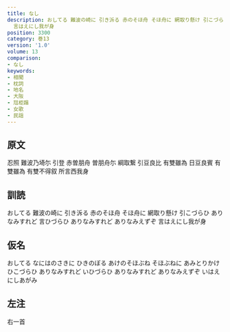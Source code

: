 ```yaml
---
title: なし
description: おしてる 難波の崎に 引き泝る 赤のそほ舟 そほ舟に 網取り懸け 引こづらひ ありなみすれど 言ひづらひ ありなみすれど ありなみえずぞ
  言はえにし我が身
position: 3300
category: 巻13
version: '1.0'
volume: 13
comparison:
- なし
keywords:
- 相聞
- 枕詞
- 地名
- 大阪
- 尫柜蹋
- 女歌
- 民謡
---
```


## 原文

忍照 難波乃埼尓 引登 赤曽朋舟 曽朋舟尓 綱取繋 引豆良比 有雙雖為 日豆良賓 有雙雖為 有雙不得叙 所言西我身

## 訓読

おしてる 難波の崎に 引き泝る 赤のそほ舟 そほ舟に 網取り懸け 引こづらひ ありなみすれど 言ひづらひ ありなみすれど ありなみえずぞ 言はえにし我が身

## 仮名

おしてる なにはのさきに ひきのぼる あけのそほぶね そほぶねに あみとりかけ ひこづらひ ありなみすれど いひづらひ ありなみすれど ありなみえずぞ いはえにしあがみ

## 左注

右一首
